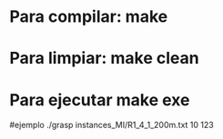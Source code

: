 # Para compilar: make
# Para limpiar: make clean
# Para ejecutar make exe

#ejemplo
./grasp instances_MI/R1_4_1_200m.txt 10 123
